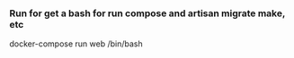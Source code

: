 ### Run for get a bash for run compose and artisan migrate make, etc
docker-compose run web /bin/bash
